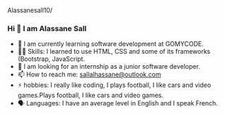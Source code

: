 Alassanesall10/

### Hi 👋 I am Alassane Sall
- 🌱 I am currently learning software development at GOMYCODE.
- 💪🏼 Skills: I learned to use HTML, CSS and some of its frameworks (Bootstrap, JavaScript.
- 🔎 I am looking for an internship as a junior software developer.
- 📫 How to reach me: sallalhassane@outlook.com
- ⚡️ hobbies: I really like coding, I plays football, I like cars and video games.Plays football, I like cars and video games.
- 🗣️ Languages: I have an average level in English and I speak French.
